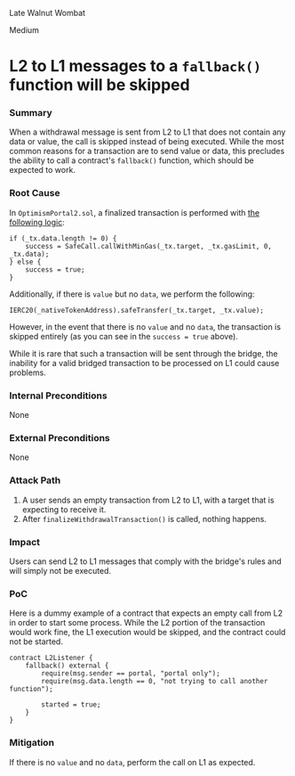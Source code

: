 Late Walnut Wombat

Medium

# L2 to L1 messages to a `fallback()` function will be skipped

### Summary

When a withdrawal message is sent from L2 to L1 that does not contain any data or value, the call is skipped instead of being executed. While the most common reasons for a transaction are to send value or data, this precludes the ability to call a contract's `fallback()` function, which should be expected to work.

### Root Cause

In `OptimismPortal2.sol`, a finalized transaction is performed with [the following logic](https://github.com/sherlock-audit/2024-08-tokamak-network/blob/main/tokamak-thanos/packages/tokamak/contracts-bedrock/src/L1/OptimismPortal2.sol#L404-L409):
```solidity
if (_tx.data.length != 0) {
    success = SafeCall.callWithMinGas(_tx.target, _tx.gasLimit, 0, _tx.data);
} else {
    success = true;
}
```
Additionally, if there is `value` but no `data`, we perform the following:
```solidity
IERC20(_nativeTokenAddress).safeTransfer(_tx.target, _tx.value);
```

However, in the event that there is no `value` and no `data`, the transaction is skipped entirely (as you can see in the `success = true` above).

While it is rare that such a transaction will be sent through the bridge, the inability for a valid bridged transaction to be processed on L1 could cause problems.

### Internal Preconditions

None

### External Preconditions

None

### Attack Path

1. A user sends an empty transaction from L2 to L1, with a target that is expecting to receive it.
2. After `finalizeWithdrawalTransaction()` is called, nothing happens.

### Impact

Users can send L2 to L1 messages that comply with the bridge's rules and will simply not be executed.

### PoC

Here is a dummy example of a contract that expects an empty call from L2 in order to start some process. While the L2 portion of the transaction would work fine, the L1 execution would be skipped, and the contract could not be started.
```solidity
contract L2Listener {
    fallback() external {
        require(msg.sender == portal, "portal only");
        require(msg.data.length == 0, "not trying to call another function");

        started = true;
    }
}
```

### Mitigation

If there is no `value` and no `data`, perform the call on L1 as expected.
